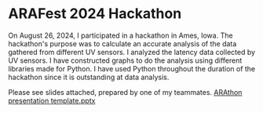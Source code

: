 # ARAFest 2024 Hackathon
On August 26, 2024, I participated in a hackathon in Ames, Iowa. The hackathon's purpose was to calculate an accurate analysis of the data gathered from different UV sensors. I analyzed the latency data collected by UV sensors. I have constructed graphs to do the analysis using different libraries made for Python. I have used Python throughout the duration of the hackathon since it is outstanding at data analysis.

Please see slides attached, prepared by one of my teammates.
[ARAthon presentation template.pptx](https://github.com/user-attachments/files/16787302/ARAthon.presentation.template.pptx)
